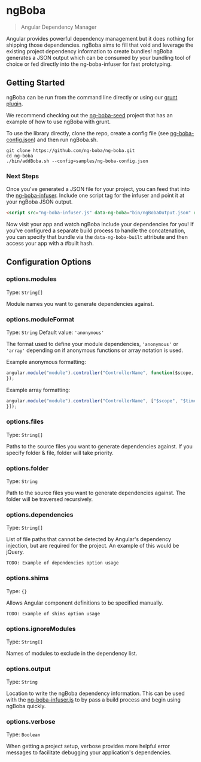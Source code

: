 ngBoba
===================================
> Angular Dependency Manager

Angular provides powerful dependency management but it does nothing for shipping those dependencies.
ngBoba aims to fill that void and leverage the existing project dependency information to create bundles!
ngBoba generates a JSON output which can be consumed by your bundling tool of choice or fed directly
into the ng-boba-infuser for fast prototyping.

## Getting Started

ngBoba can be run from the command line directly or using our [grunt plugin](https://github.com/ng-boba/grunt-ng-boba).

We recommend checking out the [ng-boba-seed](https://github.com/ng-boba/ng-boba-seed) project that has an example of how
to use ngBoba with grunt.

To use the library directly, clone the repo, create a config file
(see [ng-boba-config.json](https://github.com/ng-boba/ng-boba/blob/master/samples/ng-boba-config.json)) and then run ngBoba.sh.

```shell
git clone https://github.com/ng-boba/ng-boba.git
cd ng-boba
./bin/addBoba.sh --config=samples/ng-boba-config.json
```

### Next Steps

Once you've generated a JSON file for your project, you can feed that into the [ng-boba-infuser](https://github.com/ng-boba/ng-boba/blob/master/samples/ng-boba-infuser.html).
Include one script tag for the infuser and point it at your ngBoba JSON output.

```html
<script src="ng-boba-infuser.js" data-ng-boba="bin/ngBobaOutput.json" data-ng-boba-built=""></script>
```

Now visit your app and watch ngBoba include your dependencies for you! If you've configured a separate build process to handle the concatenation,
you can specify that bundle via the `data-ng-boba-built` attribute and then access your app with a #built hash.

## Configuration Options

### options.modules
Type: `String[]`

Module names you want to generate dependencies against.

### options.moduleFormat
Type: `String`
Default value: `'anonymous'`

The format used to define your module dependencies, `'anonymous'` or `'array'` depending on if anonymous functions or array notation is used.

Example anonymous formatting:

```js
angular.module("module").controller("ControllerName", function($scope, $timeout) {
});
```

Example array formatting:

```js
angular.module("module").controller("ControllerName", ["$scope", "$timeout", function($scope, $timeout) {
}]);
```

### options.files
Type: `String[]`

Paths to the source files you want to generate dependencies against. If you specify folder & file, folder will take priority.

### options.folder
Type: `String`

Path to the source files you want to generate dependencies against. The folder will be traversed recursively.

### options.dependencies
Type: `String[]`

List of file paths that cannot be detected by Angular's dependency injection, but are required for the project.
An example of this would be jQuery.

```
TODO: Example of dependencies option usage
```

### options.shims
Type: `{}`

Allows Angular component definitions to be specified manually.

```
TODO: Example of shims option usage
```

### options.ignoreModules
Type: `String[]`

Names of modules to exclude in the dependency list.

### options.output
Type: `String`

Location to write the ngBoba dependency information. This can be used with the [ng-boba-infuser.js](https://github.com/ng-boba/ng-boba/blob/master/samples/ng-boba-infuser.js)
to by pass a build process and begin using ngBoba quickly.

### options.verbose
Type: `Boolean`

When getting a project setup, verbose provides more helpful error messages to facilitate debugging your application's dependencies.

